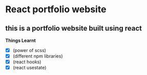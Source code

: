 # React portfolio website #

## this is a portfolio website built using react ##

**Things Learnt**
-[x] (power of scss)
-[x] (different npm libraries)
-[x] (react hooks)
-[x] (react usestate)
